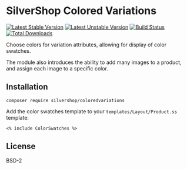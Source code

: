 # SilverShop Colored Variations

[![Latest Stable Version](https://poser.pugx.org/silvershop/coloredvariations/v/stable.png)](https://packagist.org/packages/silvershop/coloredvariations)
[![Latest Unstable Version](https://poser.pugx.org/silvershop/coloredvariations/v/unstable.png)](https://packagist.org/packages/silvershop/coloredvariations)
[![Build Status](https://secure.travis-ci.org/silvershop/silvershop-coloredvariations.png)](http://travis-ci.org/silvershop/silvershop-coloredvariations)
[![Total Downloads](https://poser.pugx.org/silvershop/coloredvariations/downloads.png)](https://packagist.org/packages/silvershop/coloredvariations)

Choose colors for variation attributes, allowing for display of color swatches.

The module also introduces the ability to add many images to a product, and
assign each image to a specific color.

## Installation

```
composer require silvershop/coloredvariations
```

Add the color swatches template to your `templates/Layout/Product.ss` template:

```
<% include ColorSwatches %>
```

## License

BSD-2
